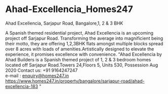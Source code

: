 # Ahad-Excellencia_Homes247
Ahad Excellencia, Sarjapur Road, Bangalore,1, 2 & 3 BHK

A Spanish themed residential project, Ahad Excellencia is an upcoming project off Sarjapur Road. Transforming the average into magnificient being their motto, they are offering 1,2,3BHK flats amongst multiple blocks spread over 8 acres with loads of amenities.Artistically designed to elevate the experience, it promises excellence with convenience.
"Ahad Excellencia by Ahad Builders is a Spanish themed project of 1, 2 & 3 bedroom homes located off Sarjapur Road.Towers 24,Floors 5, Units 530, Possession Aug 2020
Contact us: +91 9164247247  
e-mail : enquiry@homes247.in
https://www.homes247.in/property/bangalore/sarjapur-road/ahad-excellencia-183
"
